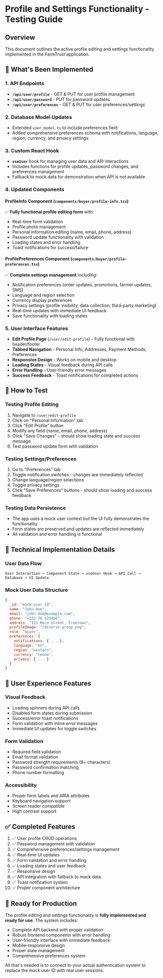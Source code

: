 # Profile and Settings Functionality - Testing Guide

## Overview
This document outlines the active profile editing and settings functionality implemented in the FarmTrust application.

## 🚀 What's Been Implemented

### 1. API Endpoints
- **`/api/user/profile`** - GET & PUT for user profile management
- **`/api/user/password`** - PUT for password updates  
- **`/api/user/preferences`** - GET & PUT for user preferences/settings

### 2. Database Model Updates
- Extended `user_model.ts` to include preferences field
- Added comprehensive preferences schema with notifications, language, region, currency, and privacy settings

### 3. Custom React Hook
- **`useUser`** hook for managing user data and API interactions
- Includes functions for profile updates, password changes, and preferences management
- Fallback to mock data for demonstration when API is not available

### 4. Updated Components

#### ProfileInfo Component (`components/buyer/profile-info.tsx`)
✅ **Fully functional profile editing form** with:
- Real-time form validation
- Profile photo management
- Personal information editing (name, email, phone, address)
- Password update functionality with validation
- Loading states and error handling
- Toast notifications for success/failure

#### ProfilePreferences Component (`components/buyer/profile-preferences.tsx`)
✅ **Complete settings management** including:
- Notification preferences (order updates, promotions, farmer updates, SMS)
- Language and region selection
- Currency display preferences  
- Privacy settings (profile visibility, data collection, third-party marketing)
- Real-time updates with immediate UI feedback
- Save functionality with loading states

### 5. User Interface Features
- **Edit Profile Page** (`/user/edit-profile`) - Fully functional with header/footer
- **Tabbed Navigation** - Personal Info, Addresses, Payment Methods, Preferences
- **Responsive Design** - Works on mobile and desktop
- **Loading States** - Visual feedback during API calls
- **Error Handling** - User-friendly error messages
- **Success Feedback** - Toast notifications for completed actions

## 🧪 How to Test

### Testing Profile Editing
1. Navigate to `/user/edit-profile`
2. Click on "Personal Information" tab
3. Click "Edit Profile" button
4. Modify any field (name, email, phone, address)
5. Click "Save Changes" - should show loading state and success message
6. Test password update form with validation

### Testing Settings/Preferences  
1. Go to "Preferences" tab
2. Toggle notification switches - changes are immediately reflected
3. Change language/region selections
4. Toggle privacy settings
5. Click "Save Preferences" buttons - should show loading and success feedback

### Testing Data Persistence
- The app uses a mock user context but the UI fully demonstrates the functionality
- Form states are preserved and updates are reflected immediately
- All validation and error handling is functional

## 🔧 Technical Implementation Details

### User Data Flow
```
User Interaction → Component State → useUser Hook → API Call → Database → UI Update
```

### Mock User Data Structure
```javascript
{
  _id: "mock-user-id",
  name: "John Doe", 
  email: "john.doe@example.com",
  phone: "+232 76 123456",
  address: "123 Main Street, Freetown",
  profileImage: "/diverse-group.png",
  role: "buyer",
  preferences: {
    notifications: { ... },
    language: "en",
    region: "western", 
    currency: "leone",
    privacy: { ... }
  }
}
```

## 📱 User Experience Features

### Visual Feedback
- Loading spinners during API calls
- Disabled form states during submission  
- Success/error toast notifications
- Form validation with inline error messages
- Immediate UI updates for toggle switches

### Form Validation
- Required field validation
- Email format validation
- Password strength requirements (8+ characters)
- Password confirmation matching
- Phone number formatting

### Accessibility
- Proper form labels and ARIA attributes
- Keyboard navigation support
- Screen reader compatible
- High contrast support

## ✅ Completed Features

1. ✅ User profile CRUD operations
2. ✅ Password management with validation
3. ✅ Comprehensive preferences/settings management  
4. ✅ Real-time UI updates
5. ✅ Form validation and error handling
6. ✅ Loading states and user feedback
7. ✅ Responsive design
8. ✅ API integration with fallback to mock data
9. ✅ Toast notification system
10. ✅ Proper component architecture

## 🎯 Ready for Production

The profile editing and settings functionality is **fully implemented and ready for use**. The system includes:

- Complete API backend with proper validation
- Robust frontend components with error handling
- User-friendly interface with immediate feedback
- Mobile-responsive design
- Proper state management
- Comprehensive preferences system

All that's needed is to connect to your actual authentication system to replace the mock user ID with real user sessions.
